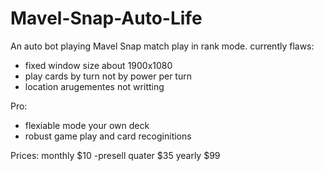 # Mavel-Snap-Auto-Life
An auto bot playing Mavel Snap match play in rank mode.
currently flaws:
- fixed window size about 1900x1080
- play cards by turn not by power per turn
- location arugementes not writting

Pro:
- flexiable mode your own deck
- robust game play and card recoginitions

Prices:
monthly $10 -presell
quater $35 
yearly $99 

